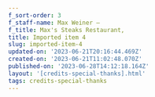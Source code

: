 ```yaml
---
f_sort-order: 3
f_staff-name: Max Weiner –
f_title: Max's Steaks Restaurant,
title: Imported item 4
slug: imported-item-4
updated-on: '2023-06-21T20:16:44.469Z'
created-on: '2023-06-21T11:02:48.070Z'
published-on: '2023-06-28T14:12:18.164Z'
layout: '[credits-special-thanks].html'
tags: credits-special-thanks
---
```



